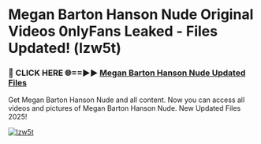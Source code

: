 # Megan Barton Hanson Nude Original Videos 0nlyFans Leaked - Files Updated! (lzw5t)

<h3>🔴 CLICK HERE 🌐==►► <a href="https://tinyurl.com/5h6xmrr3" rel="nofollow">Megan Barton Hanson Nude Updated Files</a></h3>

Get Megan Barton Hanson Nude and all content. Now you can access all videos and pictures of Megan Barton Hanson Nude. New Updated Files 2025!

[![lzw5t](https://i.imgur.com/KVD873Z.gif)](https://tinyurl.com/5h6xmrr3)
